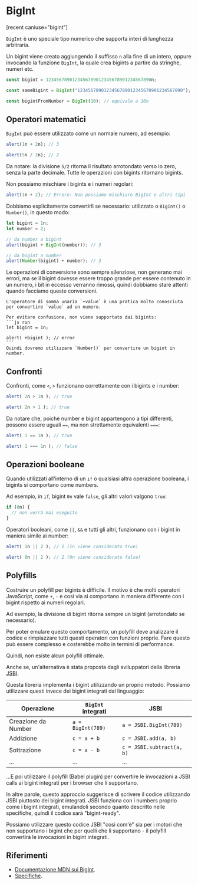 # BigInt

[recent caniuse="bigint"]

`BigInt` è uno speciale tipo numerico che supporta interi di lunghezza arbitraria.

Un bigint viene creato aggiungendo il suffisso `n` alla fine di un intero, oppure invocando la funzione `BigInt`, la quale crea bigints a partire da stringhe, numeri etc.

```js
const bigint = 1234567890123456789012345678901234567890n;

const sameBigint = BigInt("1234567890123456789012345678901234567890");

const bigintFromNumber = BigInt(10); // equivale a 10n
```

## Operatori matematici

`BigInt` può essere utilizzato come un normale numero, ad esempio:

```js run
alert(1n + 2n); // 3

alert(5n / 2n); // 2
```

Da notare: la divisione `5/2` ritorna il risultato arrotondato verso lo zero, senza la parte decimale. Tutte le operazioni con bigints ritornano bigints.

Non possiamo mischiare i bigints e i numeri regolari:

```js run
alert(1n + 2); // Errore: Non possiamo mischiare BigInt e altri tipi
```

Dobbiamo esplicitamente convertirli se necessario: utilizzato o `BigInt()` o `Number()`, in questo modo:

```js run
let bigint = 1n;
let number = 2;

// da number a bigint
alert(bigint + BigInt(number)); // 3

// da bigint a number
alert(Number(bigint) + number); // 3
```

Le operazioni di conversione sono sempre silenziose, non generano mai errori, ma se il bigint dovesse essere troppo grande per essere contenuto in un numero, i bit in eccesso verranno rimossi, quindi dobbiamo stare attenti quando facciamo queste conversioni.

````smart header="L'operatore di somma unaria non è supportato dai bigints"
L'operatore di somma unaria `+value` è una pratica molto conosciuta per convertire `value` ad un numero.

Per evitare confusione, non viene supportato dai bigints:
```js run
let bigint = 1n;

alert( +bigint ); // error
```
Quindi dovremo utilizzare `Number()` per convertire un bigint in number.
````

## Confronti

Confronti, come `<`, `>` funzionano correttamente con i bigints e i number:

```js run
alert( 2n > 1n ); // true

alert( 2n > 1 ); // true
```

Da notare che, poichè number e bigint appartengono a tipi differenti, possono essere uguali `==`, ma non strettamente equivalenti `===`:

```js run
alert( 1 == 1n ); // true

alert( 1 === 1n ); // false
```

## Operazioni booleane

Quando utilizzati all'interno di un `if` o qualsiasi altra operazione booleana, i bigints si comportano come numbers.

Ad esempio, in `if`, bigint `0n` vale `false`, gli altri valori valgono `true`:

```js run
if (0n) {
  // non verrà mai eseguito
}
```

Operatori booleani, come `||`, `&&` e tutti gli altri, funzionano con i bigint in maniera simile ai number:

```js run
alert( 1n || 2 ); // 1 (1n viene considerato true)

alert( 0n || 2 ); // 2 (0n viene considerato false)
```

## Polyfills

Costruire un polyfill per bigints è difficile. Il motivo è che molti operatori JavaScript, come `+`, `-` e cosi via si comportano in maniera differente con i bigint rispetto ai numeri regolari.

Ad esempio, la divisione di bigint ritorna sempre un bigint (arrotondato se necessario).

Per poter emulare questo comportamento, un polyfill deve analizzare il codice e rimpiazzare tutti questi operatori con funzioni proprie. Fare questo può essere complesso e costerebbe molto in termini di performance.

Quindi, non esiste alcun polyfill ottimale.

Anche se, un'alternativa è stata proposta dagli sviluppatori della libreria [JSBI](https://github.com/GoogleChromeLabs/jsbi).

Questa libreria implementa i bigint utilizzando un proprio metodo. Possiamo utilizzare questi invece dei bigint integrati dal linguaggio:

| Operazione | `BigInt` integrati | JSBI |
|-----------|-----------------|------|
| Creazione da Number | `a = BigInt(789)` | `a = JSBI.BigInt(789)` |
| Addizione | `c = a + b` | `c = JSBI.add(a, b)` |
| Sottrazione	| `c = a - b` | `c = JSBI.subtract(a, b)` |
| ... | ... | ... |

...E poi utilizzare il polyfill (Babel plugin) per convertire le invocazioni a JSBI calls ai bigint integrati per i browser che li supportano.

In altre parole, questo approccio suggerisce di scrivere il codice utilizzando JSBI piuttosto dei bigint integrati. JSBI funziona con i numbers proprio come i bigint integrati, emulandoli secondo quanto descritto nelle specifiche, quindi il codice sarà "bigint-ready".

Possiamo utilizzare questo codice JSBI "cosi com'è" sia per i motori che non supportano i bigint che per quelli che li supportano - il polyfill convertirà le invocazioni in bigint integrati.

## Riferimenti

- [Documentazione MDN sui BigInt](mdn:/JavaScript/Reference/Global_Objects/BigInt).
- [Specifiche](https://tc39.es/ecma262/#sec-bigint-objects).
